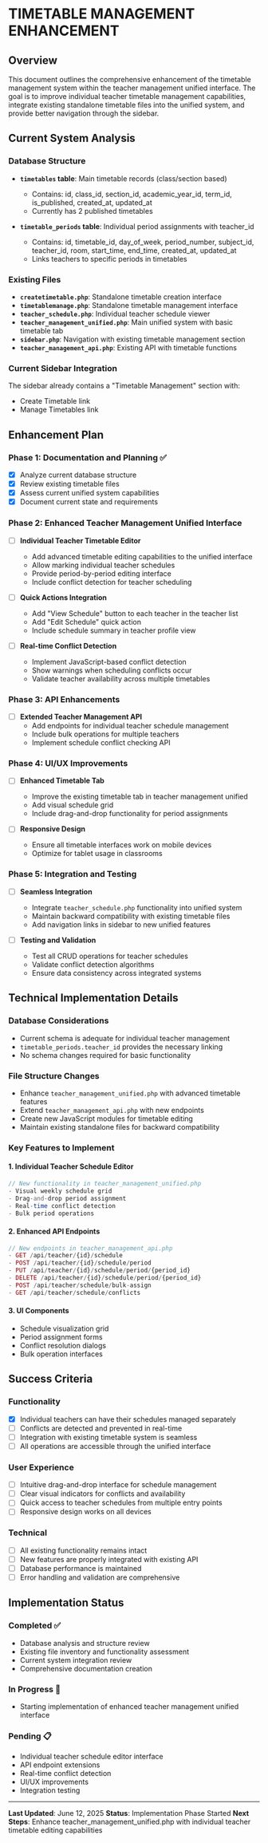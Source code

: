 # TIMETABLE MANAGEMENT ENHANCEMENT

## Overview
This document outlines the comprehensive enhancement of the timetable management system within the teacher management unified interface. The goal is to improve individual teacher timetable management capabilities, integrate existing standalone timetable files into the unified system, and provide better navigation through the sidebar.

## Current System Analysis

### Database Structure
- **`timetables` table**: Main timetable records (class/section based)
  - Contains: id, class_id, section_id, academic_year_id, term_id, is_published, created_at, updated_at
  - Currently has 2 published timetables
  
- **`timetable_periods` table**: Individual period assignments with teacher_id
  - Contains: id, timetable_id, day_of_week, period_number, subject_id, teacher_id, room, start_time, end_time, created_at, updated_at
  - Links teachers to specific periods in timetables

### Existing Files
- **`createtimetable.php`**: Standalone timetable creation interface
- **`timetablemanage.php`**: Standalone timetable management interface
- **`teacher_schedule.php`**: Individual teacher schedule viewer
- **`teacher_management_unified.php`**: Main unified system with basic timetable tab
- **`sidebar.php`**: Navigation with existing timetable management section
- **`teacher_management_api.php`**: Existing API with timetable functions

### Current Sidebar Integration
The sidebar already contains a "Timetable Management" section with:
- Create Timetable link
- Manage Timetables link

## Enhancement Plan

### Phase 1: Documentation and Planning ✅
- [x] Analyze current database structure
- [x] Review existing timetable files
- [x] Assess current unified system capabilities
- [x] Document current state and requirements

### Phase 2: Enhanced Teacher Management Unified Interface
- [ ] **Individual Teacher Timetable Editor**
  - Add advanced timetable editing capabilities to the unified interface
  - Allow marking individual teacher schedules
  - Provide period-by-period editing interface
  - Include conflict detection for teacher scheduling

- [ ] **Quick Actions Integration**
  - Add "View Schedule" button to each teacher in the teacher list
  - Add "Edit Schedule" quick action
  - Include schedule summary in teacher profile view

- [ ] **Real-time Conflict Detection**
  - Implement JavaScript-based conflict detection
  - Show warnings when scheduling conflicts occur
  - Validate teacher availability across multiple timetables

### Phase 3: API Enhancements
- [ ] **Extended Teacher Management API**
  - Add endpoints for individual teacher schedule management
  - Include bulk operations for multiple teachers
  - Implement schedule conflict checking API

### Phase 4: UI/UX Improvements
- [ ] **Enhanced Timetable Tab**
  - Improve the existing timetable tab in teacher management unified
  - Add visual schedule grid
  - Include drag-and-drop functionality for period assignments

- [ ] **Responsive Design**
  - Ensure all timetable interfaces work on mobile devices
  - Optimize for tablet usage in classrooms

### Phase 5: Integration and Testing
- [ ] **Seamless Integration**
  - Integrate `teacher_schedule.php` functionality into unified system
  - Maintain backward compatibility with existing timetable files
  - Add navigation links in sidebar to new unified features

- [ ] **Testing and Validation**
  - Test all CRUD operations for teacher schedules
  - Validate conflict detection algorithms
  - Ensure data consistency across integrated systems

## Technical Implementation Details

### Database Considerations
- Current schema is adequate for individual teacher management
- `timetable_periods.teacher_id` provides the necessary linking
- No schema changes required for basic functionality

### File Structure Changes
- Enhance `teacher_management_unified.php` with advanced timetable features
- Extend `teacher_management_api.php` with new endpoints
- Create new JavaScript modules for timetable editing
- Maintain existing standalone files for backward compatibility

### Key Features to Implement

#### 1. Individual Teacher Schedule Editor
```php
// New functionality in teacher_management_unified.php
- Visual weekly schedule grid
- Drag-and-drop period assignment
- Real-time conflict detection
- Bulk period operations
```

#### 2. Enhanced API Endpoints
```php
// New endpoints in teacher_management_api.php
- GET /api/teacher/{id}/schedule
- POST /api/teacher/{id}/schedule/period
- PUT /api/teacher/{id}/schedule/period/{period_id}
- DELETE /api/teacher/{id}/schedule/period/{period_id}
- POST /api/teacher/schedule/bulk-assign
- GET /api/teacher/schedule/conflicts
```

#### 3. UI Components
- Schedule visualization grid
- Period assignment forms
- Conflict resolution dialogs
- Bulk operation interfaces

## Success Criteria

### Functionality
- [x] Individual teachers can have their schedules managed separately
- [ ] Conflicts are detected and prevented in real-time
- [ ] Integration with existing timetable system is seamless
- [ ] All operations are accessible through the unified interface

### User Experience
- [ ] Intuitive drag-and-drop interface for schedule management
- [ ] Clear visual indicators for conflicts and availability
- [ ] Quick access to teacher schedules from multiple entry points
- [ ] Responsive design works on all devices

### Technical
- [ ] All existing functionality remains intact
- [ ] New features are properly integrated with existing API
- [ ] Database performance is maintained
- [ ] Error handling and validation are comprehensive

## Implementation Status

### Completed ✅
- Database analysis and structure review
- Existing file inventory and functionality assessment
- Current system integration review
- Comprehensive documentation creation

### In Progress 🚧
- Starting implementation of enhanced teacher management unified interface

### Pending 📋
- Individual teacher schedule editor interface
- API endpoint extensions
- Real-time conflict detection
- UI/UX improvements
- Integration testing

---

**Last Updated**: June 12, 2025
**Status**: Implementation Phase Started
**Next Steps**: Enhance teacher_management_unified.php with individual teacher timetable editing capabilities
